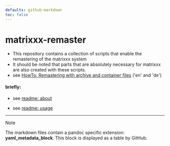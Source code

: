 ```yaml
---
defaults: github-markdown
toc: false
---
```

<!-- *********************************************************************** -->
# matrixxx-remaster
- This repository contains a collection of scripts that enable the remastering
  of the matrixxx system
- It should be noted that parts that are absolutely necessary for matrixxx are
  also created with these scripts.
- see [HowTo: Remastering with archive and container files][readme: usage]
  ('en' and 'de')

#### briefly:
- see [readme: about][]
<!--
- see [readme: process][]
-->
- see [readme: usage][]

********************************************************************************
> [!NOTE]
> The markdown files contain a pandoc specific extension:
> **yaml_metadata_block**. This block is displayed as a table by GitHub.

<!-- *********************************************************************** -->
[readme: about]: doc/readme-matrixxx.md
[readme: process]: doc/readme-process.md
[readme: usage]: readme-HowTo.md
